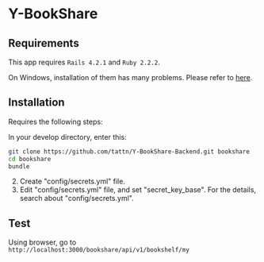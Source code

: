 # Y-BookShare

## Requirements

This app requires `Rails 4.2.1` and `Ruby 2.2.2`.

On Windows, installation of them has many problems. Please refer to [here](http://qiita.com/akaneko3/items/247af28abded3b3d3617).


## Installation

Requires the following steps:

In your develop directory, enter this:
```bash
git clone https://github.com/tattn/Y-BookShare-Backend.git bookshare
cd bookshare
bundle
```
2. Create "config/secrets.yml" file.
3. Edit "config/secrets.yml" file, and set "secret_key_base". For the details, search about "config/secrets.yml".


## Test

Using browser, go to `http://localhost:3000/bookshare/api/v1/bookshelf/my`

